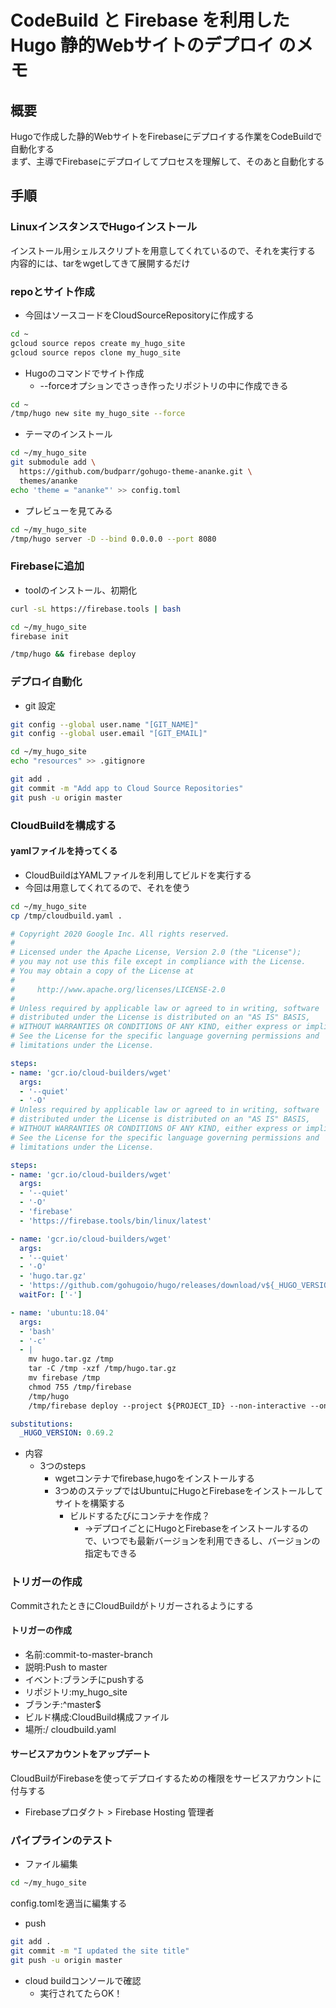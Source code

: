 # CodeBuild と Firebase を利用した Hugo 静的Webサイトのデプロイ のメモ

## 概要

Hugoで作成した静的WebサイトをFirebaseにデプロイする作業をCodeBuildで自動化する  
まず、主導でFirebaseにデプロイしてプロセスを理解して、そのあと自動化する

## 手順

### LinuxインスタンスでHugoインストール

インストール用シェルスクリプトを用意してくれているので、それを実行する  
内容的には、tarをwgetしてきて展開するだけ

### repoとサイト作成

- 今回はソースコードをCloudSourceRepositoryに作成する  
```sh
cd ~
gcloud source repos create my_hugo_site
gcloud source repos clone my_hugo_site
```

- Hugoのコマンドでサイト作成
  - --forceオプションでさっき作ったリポジトリの中に作成できる
```sh
cd ~
/tmp/hugo new site my_hugo_site --force
```

- テーマのインストール
```sh
cd ~/my_hugo_site
git submodule add \
  https://github.com/budparr/gohugo-theme-ananke.git \
  themes/ananke
echo 'theme = "ananke"' >> config.toml
```

- プレビューを見てみる
```sh
cd ~/my_hugo_site
/tmp/hugo server -D --bind 0.0.0.0 --port 8080
```

### Firebaseに追加

- toolのインストール、初期化
```sh
curl -sL https://firebase.tools | bash

cd ~/my_hugo_site
firebase init

/tmp/hugo && firebase deploy
```

### デプロイ自動化

- git 設定
```sh
git config --global user.name "[GIT_NAME]"
git config --global user.email "[GIT_EMAIL]"

cd ~/my_hugo_site
echo "resources" >> .gitignore

git add .
git commit -m "Add app to Cloud Source Repositories"
git push -u origin master
```

### CloudBuildを構成する

#### yamlファイルを持ってくる

- CloudBuildはYAMLファイルを利用してビルドを実行する
- 今回は用意してくれてるので、それを使う
```sh
cd ~/my_hugo_site
cp /tmp/cloudbuild.yaml .
```

```yaml
# Copyright 2020 Google Inc. All rights reserved.
#
# Licensed under the Apache License, Version 2.0 (the "License");
# you may not use this file except in compliance with the License.
# You may obtain a copy of the License at
#
#     http://www.apache.org/licenses/LICENSE-2.0
#
# Unless required by applicable law or agreed to in writing, software
# distributed under the License is distributed on an "AS IS" BASIS,
# WITHOUT WARRANTIES OR CONDITIONS OF ANY KIND, either express or implied.
# See the License for the specific language governing permissions and
# limitations under the License.

steps:
- name: 'gcr.io/cloud-builders/wget'
  args:
  - '--quiet'
  - '-O'
# Unless required by applicable law or agreed to in writing, software
# distributed under the License is distributed on an "AS IS" BASIS,
# WITHOUT WARRANTIES OR CONDITIONS OF ANY KIND, either express or implied.
# See the License for the specific language governing permissions and
# limitations under the License.

steps:
- name: 'gcr.io/cloud-builders/wget'
  args:
  - '--quiet'
  - '-O'
  - 'firebase'
  - 'https://firebase.tools/bin/linux/latest'

- name: 'gcr.io/cloud-builders/wget'
  args:
  - '--quiet'
  - '-O'
  - 'hugo.tar.gz'
  - 'https://github.com/gohugoio/hugo/releases/download/v${_HUGO_VERSION}/hugo_extended_${_HUGO_VERSION}_Linux-64bit.tar.gz'
  waitFor: ['-']

- name: 'ubuntu:18.04'
  args:
  - 'bash'
  - '-c'
  - |
    mv hugo.tar.gz /tmp
    tar -C /tmp -xzf /tmp/hugo.tar.gz
    mv firebase /tmp
    chmod 755 /tmp/firebase
    /tmp/hugo
    /tmp/firebase deploy --project ${PROJECT_ID} --non-interactive --only hosting -m "Build ${BUILD_ID}"

substitutions:
  _HUGO_VERSION: 0.69.2
```

- 内容
  - 3つのsteps
    - wgetコンテナでfirebase,hugoをインストールする
    - 3つめのステップではUbuntuにHugoとFirebaseをインストールしてサイトを構築する
      - ビルドするたびにコンテナを作成？
        - →デプロイごとにHugoとFirebaseをインストールするので、いつでも最新バージョンを利用できるし、バージョンの指定もできる

### トリガーの作成

CommitされたときにCloudBuildがトリガーされるようにする

#### トリガーの作成

- 名前:commit-to-master-branch
- 説明:Push to master
- イベント:ブランチにpushする
- リポジトリ:my_hugo_site
- ブランチ:^master$
- ビルド構成:CloudBuild構成ファイル
- 場所:/ cloudbuild.yaml

#### サービスアカウントをアップデート

CloudBuilがFirebaseを使ってデプロイするための権限をサービスアカウントに付与する
- Firebaseプロダクト > Firebase Hosting 管理者

### パイプラインのテスト

- ファイル編集

```sh
cd ~/my_hugo_site
```

config.tomlを適当に編集する

- push

```sh
git add .
git commit -m "I updated the site title"
git push -u origin master
```

- cloud buildコンソールで確認
  - 実行されてたらOK！
